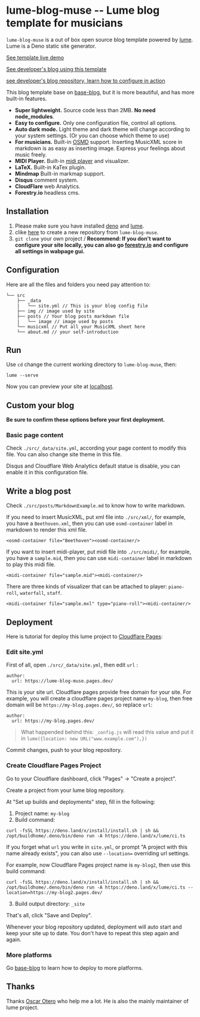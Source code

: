 # lume-blog-muse -- Lume blog template for musicians

`lume-blog-muse` is a out of box open source blog template powered by [lume](https://github.com/lumeland/lume). Lume is a Deno static site generator. 

[See template live demo](https://lume-blog-muse.pages.dev/)

[See developer's blog using this template](https://neroblackstone-blog.pages.dev/)

[see developer's blog repository, learn how to configure in action](https://github.com/NeroBlackstone/lume-blog)

This blog template base on [base-blog](https://github.com/lumeland/base-blog/), but it is more beautiful, and has more built-in features.

- **Super lightweight.** Source code less than 2MB. **No need node_modules**. 
- **Easy to configure.** Only one configuration file, control all options.
- **Auto dark mode.** Light theme and dark theme will change according to your system settings. (Or you can choose which theme to use)
- **For musicians.** Built-in [OSMD](https://opensheetmusicdisplay.org/) support. Inserting MusicXML score in markdown is as easy as inserting image. Express your feelings about music freely.
- **MIDI Player.** Built-in [midi player](https://github.com/cifkao/html-midi-player) and visualizer.
- **LaTeX.** Built-in KaTex plugin.
- **Mindmap** Built-in markmap support.
- **Disqus** comment system.
- **CloudFlare** web Analytics.
- **Forestry.io** headless cms.  

## Installation

1. Please make sure you have installed [deno](https://deno.land/) and [lume](https://lumeland.github.io/).
2. clike [here](https://github.com/NeroBlackstone/lume-blog-muse/generate) to create a new repository from `lume-blog-muse`.
3. `git clone` your own project /  **Recommend: If you don't want to configure your site locally, you can also go [forestry.io](https://forestry.io/)  and configure all settings in wabpage gui.**

## Configuration

Here are all the files and folders you need pay attention to:

```
└── src
    ├── _data
    |   └── site.yml // This is your blog config file
    ├── img // image used by site
    ├── posts // Your blog posts markdown file
    |   └── image // image used by posts
    └── musicxml // Put all your MusicXML sheet here
    └── about.md // your self-introduction
```

## Run

Use `cd` change the current working directory to `lume-blog-muse`, then:

```
lume --serve
```

Now you can preview your site at [localhost](http://localhost:3000/).

## Custom your blog

**Be sure to confirm these options before your first deployment.**

### Basic page content

Check `./src/_data/site.yml`, according your page content to modify this file. You can also change site theme in this file.

Disqus and Cloudflare Web Analytics default statue is disable, you can enable it in this configuration file.

## Write a blog post

Check `./src/posts/MarkdownExample.md` to know how to write markdown.

If you need to insert MusicXML, put xml file into `./src/xml/`, for example, you have a `Beethoven.xml`, then you can use `osmd-container` label in markdown to render this xml file. 

```
<osmd-container file="Beethoven"><osmd-container/>
```

If you want to insert midi-player, put midi file into `./src/midi/`, for example, you have a `sample.mid`, then you can use `midi-container` label in markdown to play this midi file.

```
<midi-container file="sample.mid"><midi-container/>
```

There are three kinds of visualizer that can be attached to player: `piano-roll`, `waterfall`, `staff`.

```
<midi-container file="sample.mxl" type="piano-roll"><midi-container/>
```

## Deployment

Here is tutorial for deploy this lume project to [Cloudflare Pages](https://pages.cloudflare.com/):

### Edit site.yml

First of all, open `./src/_data/site.yml`, then edit `url` :

```
author:
  url: https://lume-blog-muse.pages.dev/
```



This is your site url. Cloudflare pages provide free domain for your site. For example, you will create a cloudflare pages project name `my-blog`, then free domain will be `https://my-blog.pages.dev/`, so replace `url`:

```
author:
  url: https://my-blog.pages.dev/
```

> What happended behind this: `_config.js` will read this value and put it in `lume({location: new URL("www.example.com"),})`

Commit changes, push to your blog repository.

### Create Cloudflare Pages Project

Go to your Cloudflare dashboard, click "Pages" -> "Create a project".

Create a project from your lume blog repository.

At "Set up builds and deployments" step, fill in the following:

1. Project name: `my-blog`
2. Build command:

```
curl -fsSL https://deno.land/x/install/install.sh | sh && /opt/buildhome/.deno/bin/deno run -A https://deno.land/x/lume/ci.ts
```

If you forget what `url` you write in `site.yml`, or prompt "A project with this name already exists", you can also use `--location=` overriding url settings. 

For example, now Cloudflare Pages project name is `my-blog2`, then use this build command:

```
curl -fsSL https://deno.land/x/install/install.sh | sh && /opt/buildhome/.deno/bin/deno run -A https://deno.land/x/lume/ci.ts --location=https://my-blog2.pages.dev/
```

3. Build output directory: `_site`

That's all, click "Save and Deploy".

Whenever your blog repository updated, deployment will auto start and keep your site up to date. You don't have to repeat this step again and again.

### More platforms

Go [base-blog](https://github.com/lumeland/base-blog#deployment) to learn how to deploy to more platforms.

## Thanks 

Thanks [Oscar Otero](https://github.com/oscarotero) who help me a lot. He is also the mainly maintainer of lume project.
